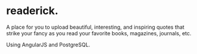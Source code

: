 readerick.
=============

A place for you to upload beautiful, interesting, and inspiring quotes that strike your fancy as you read your favorite books, magazines, journals, etc.

Using AngularJS and PostgreSQL.
